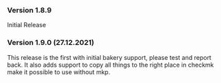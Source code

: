 ### Version 1.8.9 
Initial Release

### Version 1.9.0 (27.12.2021)
This release is the first with initial bakery support, please test and report back.
It also adds support to copy all things to the right place in checkmk make it possible to use without mkp.

